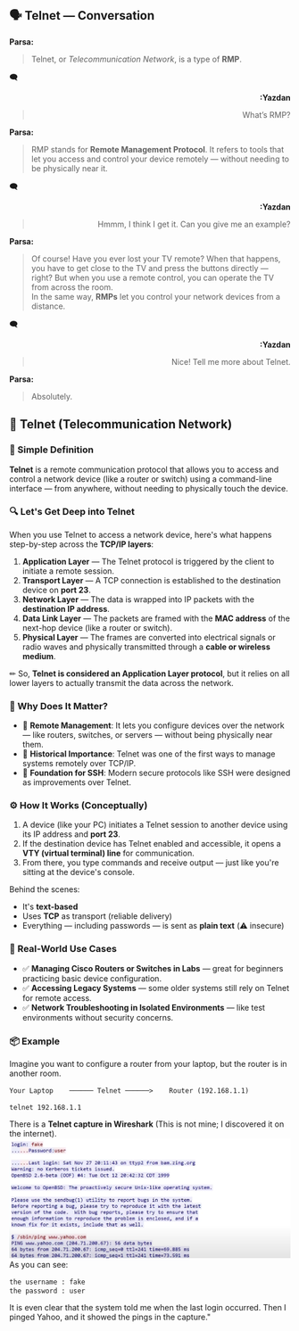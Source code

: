 ## 🗣️ Telnet — Conversation

**Parsa:** 
> Telnet, or *Telecommunication Network*, is a type of **RMP**.

🗨 <div align="right"><strong>:Yazdan</strong>
 > What’s RMP?  
 </div>
 
**Parsa:**  
> RMP stands for **Remote Management Protocol**. It refers to tools that let you access and control your device remotely — without needing to be physically near it.

 🗨 <div align="right"><strong>:Yazdan</strong>
> Hmmm, I think I get it. Can you give me an example?
 </div>
 
**Parsa:**
> Of course! Have you ever lost your TV remote? When that happens, you have to get close to the TV and press the buttons directly — right? But when you use a remote control, you can operate the TV from across the room.  
In the same way, **RMPs** let you control your network devices from a distance.

🗨 <div align="right"><strong>:Yazdan</strong>
> Nice! Tell me more about Telnet.  
 </div>

**Parsa:** 
> Absolutely.

## 🧠 Telnet (Telecommunication Network)

### 🧩 Simple Definition

**Telnet** is a remote communication protocol that allows you to access and control a network device (like a router or switch) using a command-line interface — from anywhere, without needing to physically touch the device.

### 🔍 Let's Get Deep into Telnet

When you use Telnet to access a network device, here's what happens step-by-step across the **TCP/IP layers**:

1. **Application Layer** — The Telnet protocol is triggered by the client to initiate a remote session.
2. **Transport Layer** — A TCP connection is established to the destination device on **port 23**.
3. **Network Layer** — The data is wrapped into IP packets with the **destination IP address**.
4. **Data Link Layer** — The packets are framed with the **MAC address** of the next-hop device (like a router or switch).
5. **Physical Layer** — The frames are converted into electrical signals or radio waves and physically transmitted through a **cable or wireless medium**.

✏ So, **Telnet is considered an Application Layer protocol**, but it relies on all lower layers to actually transmit the data across the network.



### 🧠 Why Does It Matter?

- 🔹 **Remote Management**: It lets you configure devices over the network — like routers, switches, or servers — without being physically near them.
- 🔹 **Historical Importance**: Telnet was one of the first ways to manage systems remotely over TCP/IP.
- 🔹 **Foundation for SSH**: Modern secure protocols like SSH were designed as improvements over Telnet.



### ⚙️ How It Works (Conceptually)

1. A device (like your PC) initiates a Telnet session to another device using its IP address and **port 23**.
2. If the destination device has Telnet enabled and accessible, it opens a **VTY (virtual terminal) line** for communication.
3. From there, you type commands and receive output — just like you're sitting at the device's console.

Behind the scenes:
- It's **text-based**
- Uses **TCP** as transport (reliable delivery)
- Everything — including passwords — is sent as **plain text** (⚠️ insecure)

### 🔐 Real-World Use Cases

- ✅ **Managing Cisco Routers or Switches in Labs** — great for beginners practicing basic device configuration.
- ✅ **Accessing Legacy Systems** — some older systems still rely on Telnet for remote access.
- ✅ **Network Troubleshooting in Isolated Environments** — like test environments without security concerns.



### 📦 Example

Imagine you want to configure a router from your laptop, but the router is in another room.

```text
Your Laptop    ────── Telnet ──────>    Router (192.168.1.1)
```
```
telnet 192.168.1.1
```


There is a **Telnet capture in Wireshark** (This is not mine; I discovered it on the internet).  
![telnet wireshark](Pictures/telnet.png)  
As you can see:
```
the username : fake 
the password : user
``` 
It is even clear that the system told me when the last login occurred. Then I pinged Yahoo, and it showed the pings in the capture."
